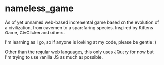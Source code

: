 # nameless_game

As of yet unnamed web-based incremental game based on the evolution of a civilization, from cavemen to a sparefaring species.
Inspired by Kittens Game, CivClicker and others.

I'm learning as I go, so if anyone is looking at my code, please be gentle :)

Other than the regular web languages, this only uses JQuery for now but I'm trying to use vanilla JS as much as possible.

